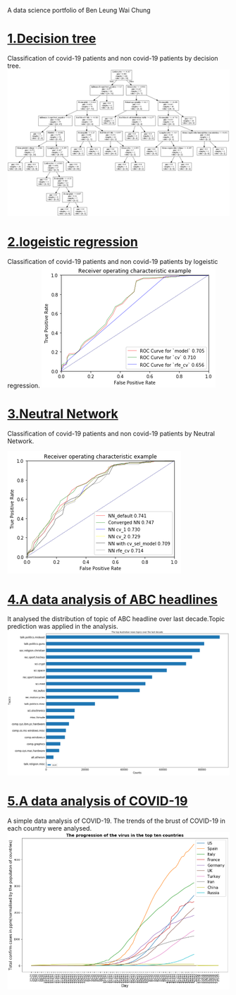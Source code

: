 A data science portfolio of Ben Leung Wai Chung
# [1.Decision tree](https://github.com/Benleung0523/Covid19_prediction/blob/master/Preprocessed_data%20and%20Decision%20tree.ipynb)
Classification of covid-19 patients and non covid-19 patients by decision tree.
![alt text](https://github.com/Benleung0523/Ben-portfolio/blob/master/DT_excluding_missing_values.png?raw=true "Logo Title Text 1")
# [2.logeistic regression](https://github.com/Benleung0523/Covid19_prediction/blob/master/logeistic%20regression.ipynb)
Classification of covid-19 patients and non covid-19 patients by logeistic regression.
![alt text](https://github.com/Benleung0523/Ben-portfolio/blob/master/lr.png?raw=true "Logo Title Text 1")
# [3.Neutral Network](https://github.com/Benleung0523/Covid19_prediction/blob/master/neural%20network.ipynb)
Classification of covid-19 patients and non covid-19 patients by Neutral Network.

![alt text](https://github.com/Benleung0523/Ben-portfolio/blob/master/download.png?raw=true "Logo Title Text 1")
# [4.A data analysis of ABC headlines](https://github.com/Benleung0523/abcheadlines/blob/master/ABC_headlines.ipynb)
It analysed the distribution of topic of ABC headline over last decade.Topic prediction was applied in the analysis.
![alt text](https://github.com/Benleung0523/Ben-portfolio/blob/master/abc.png?raw=true "Logo Title Text 1")
# [5.A data analysis of COVID-19](https://github.com/Benleung0523/covid19/blob/master/Covid19.ipynb)
A simple data analysis of COVID-19. The trends of the brust of COVID-19 in each country were analysed.
![alt text](https://github.com/Benleung0523/Ben-portfolio/blob/master/covidpic.png?raw=true "Logo Title Text 1")

